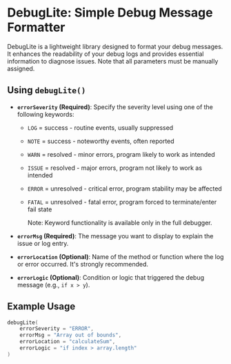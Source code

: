 # DebugLite: Simple Debug Message Formatter

DebugLite is a lightweight library designed to format your debug messages. It enhances the readability of your debug logs and provides essential information to diagnose issues. Note that all parameters must be manually assigned.

## Using `debugLite()`

- **`errorSeverity` (Required)**: Specify the severity level using one of the following keywords:
  - `LOG` = success - routine events, usually suppressed
  - `NOTE` = success - noteworthy events, often reported
  - `WARN` = resolved - minor errors, program likely to work as intended
  - `ISSUE` = resolved - major errors, program not likely to work as intended
  - `ERROR` = unresolved - critical error, program stability may be affected
  - `FATAL` = unresolved - fatal error, program forced to terminate/enter fail state

    Note: Keyword functionality is available only in the full debugger.

- **`errorMsg` (Required)**: The message you want to display to explain the issue or log entry.

- **`errorLocation` (Optional)**: Name of the method or function where the log or error occurred. It's strongly recommended.

- **`errorLogic` (Optional)**: Condition or logic that triggered the debug message (e.g., `if x > y`).

## Example Usage

```kotlin
debugLite(
    errorSeverity = "ERROR",
    errorMsg = "Array out of bounds",
    errorLocation = "calculateSum",
    errorLogic = "if index > array.length"
)
